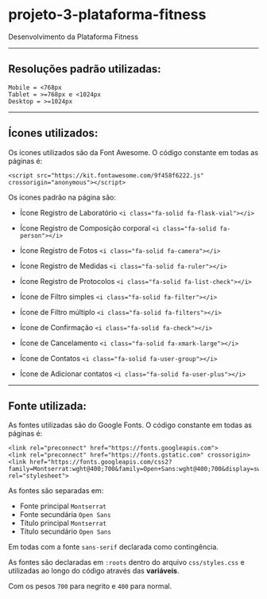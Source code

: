 # projeto-3-plataforma-fitness

Desenvolvimento da Plataforma Fitness

---

## Resoluções padrão utilizadas:

```
Mobile = <768px
Tablet = >=768px e <1024px
Desktop = >=1024px
```

---

## Ícones utilizados:

Os ícones utilizados são da Font Awesome.
O código constante em todas as páginas é:

```
<script src="https://kit.fontawesome.com/9f458f6222.js" crossorigin="anonymous"></script>
```

Os ícones padrão na página são:

- Ícone Registro de Laboratório `<i class="fa-solid fa-flask-vial"></i>`
- Ícone Registro de Composição corporal `<i class="fa-solid fa-person"></i>`
- Ícone Registro de Fotos `<i class="fa-solid fa-camera"></i>`
- Ícone Registro de Medidas `<i class="fa-solid fa-ruler"></i>`
- Ícone Registro de Protocolos `<i class="fa-solid fa-list-check"></i>`

- Ícone de Filtro simples `<i class="fa-solid fa-filter"></i>`
- Ícone de Filtro múltiplo `<i class="fa-solid fa-filters"></i>`

- Ícone de Confirmação `<i class="fa-solid fa-check"></i>`
- Ícone de Cancelamento `<i class="fa-solid fa-xmark-large"></i>`

- Ícone de Contatos `<i class="fa-solid fa-user-group"></i>`
- Ícone de Adicionar contatos `<i class="fa-solid fa-user-plus"></i>`

---

## Fonte utilizada:

As fontes utilizadas são do Google Fonts.
O código constante em todas as páginas é:

```
<link rel="preconnect" href="https://fonts.googleapis.com">
<link rel="preconnect" href="https://fonts.gstatic.com" crossorigin>
<link href="https://fonts.googleapis.com/css2?family=Montserrat:wght@400;700&family=Open+Sans:wght@400;700&display=swap" rel="stylesheet">
```

As fontes são separadas em:

- Fonte principal `Montserrat`
- Fonte secundária `Open Sans`
- Título principal `Montserrat`
- Título secundário `Open Sans`

Em todas com a fonte `sans-serif` declarada como contingência.

As fontes são declaradas em `:roots` dentro do arquivo `css/styles.css` e utilizadas ao longo do código através das **variáveis**.

Com os pesos `700` para negrito e `400` para normal.
